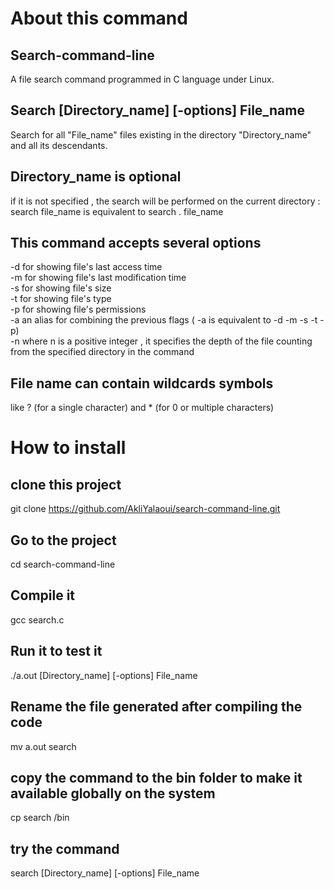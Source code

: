 # About this command

## Search-command-line
A file search command programmed in C language under Linux. 
## Search    [Directory_name]    [-options]    File_name
Search for all "File_name" files existing in the directory "Directory_name" and all its descendants.
## Directory_name is optional
if it is not specified , the search will be performed on the current directory :
search file_name is equivalent to search . file_name
## This command accepts several options
-d for showing file's last access time  
-m for showing file's last modification time   
-s for showing file's size  
-t for showing file's type  
-p for showing file's permissions  
-a an alias for combining the previous flags ( -a is equivalent to -d -m -s -t -p)  
-n where n is a positive integer , it specifies the depth of the file counting from the specified directory in the command
## File name can contain wildcards symbols
like ? (for a single character) and * (for 0 or multiple characters)

# How to install

## clone this project
git clone https://github.com/AkliYalaoui/search-command-line.git  
## Go to the project
cd search-command-line 
## Compile it
gcc search.c  
## Run it to test it
./a.out [Directory_name]    [-options]    File_name
## Rename the file generated after compiling the code
mv a.out search
## copy the command to the bin folder to make it available globally on the system
cp search /bin
## try the command
search [Directory_name]    [-options]    File_name
